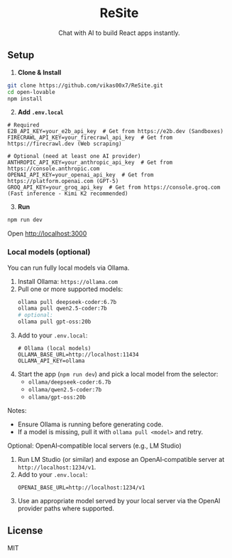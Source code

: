 <div align="center">

# ReSite

Chat with AI to build React apps instantly.


</div>

## Setup

1. **Clone & Install**
```bash
git clone https://github.com/vikas00x7/ReSite.git
cd open-lovable
npm install
```

2. **Add `.env.local`**
```env
# Required
E2B_API_KEY=your_e2b_api_key  # Get from https://e2b.dev (Sandboxes)
FIRECRAWL_API_KEY=your_firecrawl_api_key  # Get from https://firecrawl.dev (Web scraping)

# Optional (need at least one AI provider)
ANTHROPIC_API_KEY=your_anthropic_api_key  # Get from https://console.anthropic.com
OPENAI_API_KEY=your_openai_api_key  # Get from https://platform.openai.com (GPT-5)
GROQ_API_KEY=your_groq_api_key  # Get from https://console.groq.com (Fast inference - Kimi K2 recommended)
```

3. **Run**
```bash
npm run dev
```

Open [http://localhost:3000](http://localhost:3000)  

### Local models (optional)

You can run fully local models via Ollama.

1. Install Ollama: `https://ollama.com`
2. Pull one or more supported models:
   ```bash
   ollama pull deepseek-coder:6.7b
   ollama pull qwen2.5-coder:7b
   # optional:
   ollama pull gpt-oss:20b
   ```
3. Add to your `.env.local`:
   ```env
   # Ollama (local models)
   OLLAMA_BASE_URL=http://localhost:11434
   OLLAMA_API_KEY=ollama
   ```
4. Start the app (`npm run dev`) and pick a local model from the selector:
   - `ollama/deepseek-coder:6.7b`
   - `ollama/qwen2.5-coder:7b`
   - `ollama/gpt-oss:20b`

Notes:
- Ensure Ollama is running before generating code.
- If a model is missing, pull it with `ollama pull <model>` and retry.

Optional: OpenAI‑compatible local servers (e.g., LM Studio)

1. Run LM Studio (or similar) and expose an OpenAI‑compatible server at `http://localhost:1234/v1`.
2. Add to your `.env.local`:
   ```env
   OPENAI_BASE_URL=http://localhost:1234/v1
   ```
3. Use an appropriate model served by your local server via the OpenAI provider paths where supported.

## License

MIT